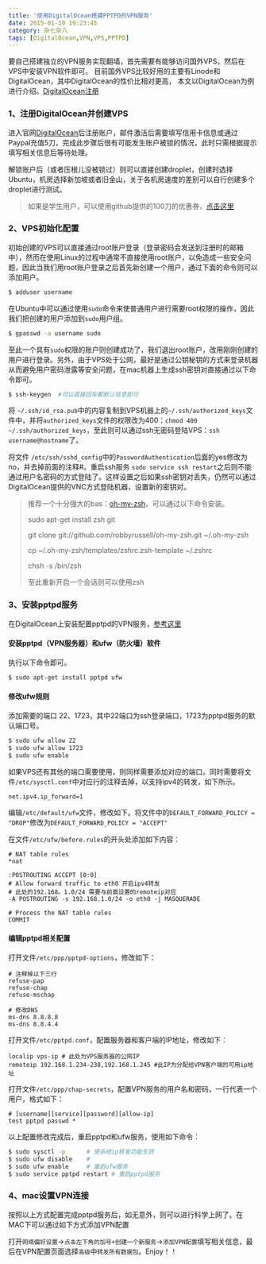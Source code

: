 ```yaml
---
title: '使用DigitalOcean搭建PPTPD的VPN服务'
date: 2015-01-10 19:23:45
category: 杂七杂八
tags: [DigitalOcean,VPN,VPS,PPTPD]
---
```


要自己搭建独立的VPN服务实现翻墙，首先需要有能够访问国外VPS，然后在VPS中安装VPN软件即可。
目前国外VPS比较好用的主要有Linode和DigitalOcean，其中DigitalOcean的性价比相对更高，
本文以DigitalOcean为例进行介绍。[DigitalOcean注册](https://www.digitalocean.com/?refcode=d127d9afd5f3)

### 1、注册DigitalOcean并创建VPS

进入官网[DigitalOcean](https://www.digitalocean.com/?refcode=d127d9afd5f3)后注册账户，邮件激活后需要填写信用卡信息或通过Paypal充值5刀，完成此步骤后很有可能发生账户被锁的情况，此时只需根据提示填写相关信息后等待处理。

解锁账户后（或者压根儿没被锁过）则可以直接创建droplet，创建时选择Ubuntu，机房选择新加坡或者旧金山，关于各机房速度的差别可以自行创建多个droplet进行测试。

>如果是学生用户，可以使用github提供的100刀的优惠券，[点击这里](https://education.github.com)

### 2、VPS初始化配置

初始创建的VPS可以直接通过root账户登录（登录密码会发送到注册时的邮箱中），然而在使用Linux的过程中通常不直接使用root账户，以免造成一些安全问题，因此当我们用root账户登录之后首先新创建一个用户，通过下面的命令则可以添加用户。

``` bash
$ adduser username
```

在Ubuntu中可以通过使用`sudo`命令来使普通用户进行需要root权限的操作，因此我们把创建的用户添加到`sudo`用户组。

``` bash
$ gpasswd -a username sudo
```

至此一个具有`sudo`权限的账户则创建成功了，我们退出root账户，改用刚刚创建的用户进行登录。另外，由于VPS处于公网，最好是通过公钥秘钥的方式来登录机器从而避免用户密码泄露等安全问题，在mac机器上生成ssh密钥对直接通过以下命令即可。

``` bash
$ ssh-keygen  #可以直接回车都默认信息即可
```

将 `~/.ssh/id_rsa.pub`中的内容复制到VPS机器上的`~/.ssh/authorized_keys`文件中，并将`authorized_keys`文件的权限改为400：`chmod 400 ~/.ssh/authorized_keys`，至此则可以通过ssh无密码登陆VPS：`ssh username@hostname`了。

将文件 `/etc/ssh/sshd_config`中的`PasswordAuthentication`后面的yes修改为no，并去掉前面的注释#。重启ssh服务 `sudo service ssh restart`之后则不能通过用户名密码的方式登陆了。这样设置之后如果ssh密钥对丢失，仍然可以通过DigitalOcean提供的VNC方式登陆机器，设置新的密钥对。

>推荐一个十分强大的bas：[oh-my-zsh](https://github.com/robbyrussell/oh-my-zsh)，可以通过以下命令安装。
>
>sudo apt-get install zsh git
>
>git clone git://github.com/robbyrussell/oh-my-zsh.git ~/.oh-my-zsh
>
>cp ~/.oh-my-zsh/templates/zshrc.zsh-template ~/.zshrc
>
>chsh -s /bin/zsh
>
>至此重新开启一个会话则可以使用zsh


### 3、安装pptpd服务

在DigitalOcean上安装配置pptpd的VPN服务，[参考这里](http://www.zhihu.com/question/20113381)

#### 安装pptpd（VPN服务器）和ufw（防火墙）软件
执行以下命令即可。

``` bash
$ sudo apt-get install pptpd ufw
```


#### 修改ufw规则
添加需要的端口 22、1723，其中22端口为ssh登录端口，1723为pptpd服务的默认端口号。

``` bash
$ sudo ufw allow 22
$ sudo ufw allow 1723
$ sudo ufw enable
```
如果VPS还有其他的端口需要使用，则同样需要添加对应的端口。同时需要将文件`/etc/sysctl.conf`中对应行的注释去掉，以支持ipv4的转发，如下所示。

```
net.ipv4.ip_forward=1
```

编辑`/etc/default/ufw`文件，修改如下。将文件中的`DEFAULT_FORWARD_POLICY = "DROP"`修改为`DEFAULT_FORWARD_POLICY = "ACCEPT"`

在文件`/etc/ufw/before.rules`的开头处添加如下内容：

```
# NAT table rules
*nat

:POSTROUTING ACCEPT [0:0]
# Allow forward traffic to eth0 开启ipv4转发
# 此处的192.168。1.0/24 需要与前面设置的remoteip对应
-A POSTROUTING -s 192.168.1.0/24 -o eth0 -j MASQUERADE

# Process the NAT table rules
COMMIT
```


#### 编辑pptpd相关配置

打开文件`/etc/ppp/pptpd-options`，修改如下：

```
# 注释掉以下三行
refuse-pap
refuse-chap
refuse-mschap

# 修改DNS
ms-dns 8.8.8.8
ms-dns 8.8.4.4
```

打开文件`/etc/pptpd.conf`，配置服务器和客户端的IP地址，修改如下：

```
localip vps-ip # 此处为VPS服务器的公网IP
remoteip 192.168.1.234-238,192.168.1.245 #此IP为分配给VPN客户端的可用ip地址
```

打开文件`/etc/ppp/chap-secrets`，配置VPN服务的用户名和密码，一行代表一个用户，格式如下：

```
# [username][service][password][allow-ip]
test pptpd passwd *
```


以上配置修改完成后，重启pptpd和ufw服务，使用如下命令：

``` bash
$ sudo sysctl -p      # 使系统ip转发功能生效
$ sudo ufw disable    # 
$ sudo ufw enable     # 重启ufw服务
$ sudo service pptpd restart # 重启pptpd服务
```

### 4、mac设置VPN连接

按照以上方式配置完成pptpd服务后，如无意外，则可以进行科学上网了。在MAC下可以通过如下方式添加VPN配置


打开`网络偏好设置`->`点击左下角的加号+创建一个新服务`->`添加VPN配置`填写相关信息，最后在VPN配置页面选择`高级`中`转发所有数据包`。Enjoy！！

